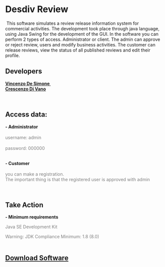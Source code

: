 # Desdiv Review

<p>&nbsp;This software simulates a review release information system for commercial activities. The development took place through java language, using Java Swing for the development of the GUI. In the software you can perform 2 types of access. Administrator or client. The admin can approve or reject review, users and modify business activities. The customer can release reviews, view the status of all published reviews and edit their profile.</p>
<h2>Developers</h2>
<p><strong><a href="http://instagram.com/enzode.simone">Vincenzo De Simone&nbsp;</a></strong><br /><strong><a href="http://instagram.com/crescenzo.01">Crescenzo Di Vano</a></strong></p>
<p>&nbsp;</p>
<h2>Access data:</h2>
<p><strong>- Administrator</strong> <br /><br /><span style="color: #808080;">username: admin </span><br /><span style="color: #808080;"><br />password: 000000</span></p>
<p><strong><br />- Customer<br /></strong>&nbsp;<br /><span style="color: #808080;">you can make a registration. <br />The important thing is that the registered user is approved with admin</span></p>
<p>&nbsp;</p>
<h2><strong>Take Action</strong></h2>
<p><strong>- Minimum requirements</strong></p>
<p><span style="color: #808080;">Java SE Development Kit</span></p>
<p><span style="color: #808080;">Warning: JDK Compliance Minimum: 1.8 (8.0)<br /><br /></span></p>
<h2><a href="dsfdfsfds"><strong>Download Software</strong></a></h2>
<p><br /><span style="color: #808080;"><br /><br /></span></p>
<p>&nbsp;</p>
